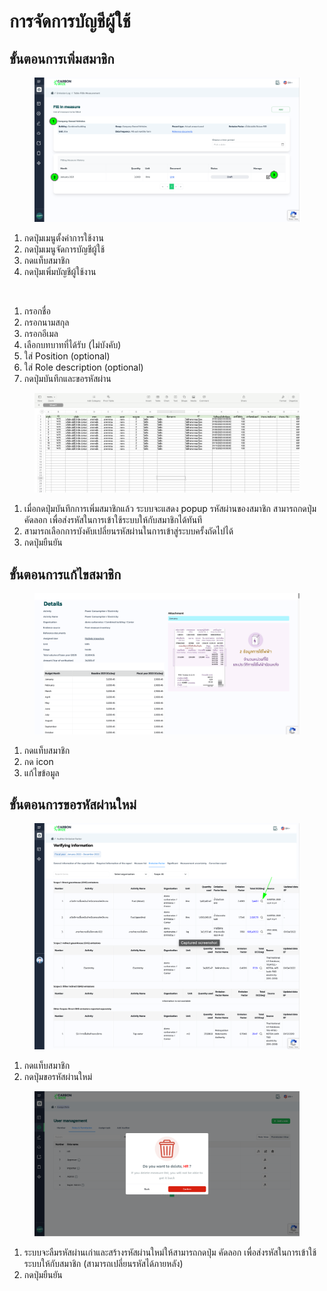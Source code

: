 # การจัดการบัญชีผู้ใช้

## **ขั้นตอนการเพิ่มสมาชิก**

<figure><img src="../../../.gitbook/assets/image (4) (1) (1).png" alt=""><figcaption></figcaption></figure>

1. กดปุ่มเมนูตั้งค่าการใช้งาน
2. กดปุ่มเมนูจัดการบัญชีผู้ใช้
3. กดแท็บสมาชิก
4. กดปุ่มเพิ่มบัญชีผู้ใช้งาน



<figure><img src="../../../.gitbook/assets/image (1) (1) (1) (1) (1) (1) (1) (1) (1) (2) (1).png" alt=""><figcaption></figcaption></figure>

1. กรอกชื่อ
2. กรอกนามสกุล
3. กรอกอีเมล
4. เลือกบทบาทที่ได้รับ (ไม่บังคับ)
5. ใส่ Position (optional)
6. ใส่ Role description (optional)
7. กดปุ่มบันทึกและขอรหัสผ่าน



<figure><img src="../../../.gitbook/assets/image (5) (1).png" alt=""><figcaption></figcaption></figure>

1. เมื่อกดปุ่มบันทึกการเพิ่มสมาชิกแล้ว ระบบจะแสดง popup รหัสผ่านของสมาชิก สามารถกดปุ่ม คัดลอก เพื่อส่งรหัสในการเข้าใช้ระบบให้กับสมาชิกได้ทันที
2. สามารถเลือกการบังคับเปลี่ยนรหัสผ่านในการเข้าสู่ระบบครั้งถัดไปได้
3. กดปุ่มยืนยัน



## **ขั้นตอนการแก้ไขสมาชิก**

<figure><img src="../../../.gitbook/assets/image (6).png" alt=""><figcaption></figcaption></figure>

1. กดแท็บสมาชิก
2. กด icon
3. แก้ไขข้อมูล



## **ขั้นตอนการขอรหัสผ่านใหม่**

<figure><img src="../../../.gitbook/assets/image (7).png" alt=""><figcaption></figcaption></figure>

1. กดแท็บสมาชิก
2. กดปุ่มขอรหัสผ่านใหม่&#x20;



<figure><img src="../../../.gitbook/assets/image (5) (1) (1) (1).png" alt=""><figcaption></figcaption></figure>

1. ระบบจะลืมรหัสผ่านเก่าและสร้างรหัสผ่านใหม่ให้สามารถกดปุ่ม คัดลอก เพื่อส่งรหัสในการเข้าใช้ระบบให้กับสมาชิก (สามารถเปลี่ยนรหัสได้ภายหลัง)
2. กดปุ่มยืนยัน
